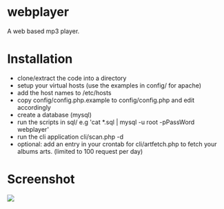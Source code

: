 webplayer
=========
A web based mp3 player.

Installation
============

- clone/extract the code into a directory
- setup your virtual hosts (use the examples in config/ for apache)
- add the host names to /etc/hosts
- copy config/config.php.example to config/config.php and edit accordingly
- create a database (mysql)
- run the scripts in sql/ e.g 'cat *.sql | mysql -u root -pPassWord webplayer'
- run the cli application cli/scan.php -d <directory to your music files>
- optional: add an entry in your crontab for cli/artfetch.php to fetch your albums arts. (limited to 100 request per day)

Screenshot
==========
<a href="http://static.dendiz.com/webplayer-ss.png">
<img src="http://static.dendiz.com/webplayer-thumb.png">
</a>
